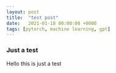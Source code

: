 ```yaml
---
layout: post
title:  "test post"
date:   2021-01-18 00:00:00 +0000
tags: [pytorch, machine learning, gpt]
---
```


### Just a test
Hello this is just a test